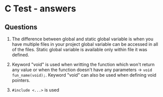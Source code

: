 # C Test  - answers
## Questions
1. The difference between global and static global variable is when you have multiple files in your project global variable can be accessed in all of the files. Static global variable is available only within file it was defined.

2. Keyword "void" is used when writting the function which won't return any value or when the function doesn't have any parameters -> <code>void fun_name(void);</code>. Keyword "void" can also be used when defining void pointers.

3. <code>#include <...></code> is used
